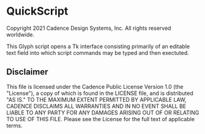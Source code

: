 QuickScript
==========================================
Copyright 2021 Cadence Design Systems, Inc. All rights reserved worldwide.

This Glyph script opens a Tk interface consisting primarily of an 
editable text field into which script commands may be typed and then 
exectuted. 

Disclaimer
----------
This file is licensed under the Cadence Public License Version 1.0 (the "License"), a copy of which is found in the LICENSE file, and is distributed "AS IS." 
TO THE MAXIMUM EXTENT PERMITTED BY APPLICABLE LAW, CADENCE DISCLAIMS ALL WARRANTIES AND IN NO EVENT SHALL BE LIABLE TO ANY PARTY FOR ANY DAMAGES ARISING OUT OF OR RELATING TO USE OF THIS FILE. 
Please see the License for the full text of applicable terms.
